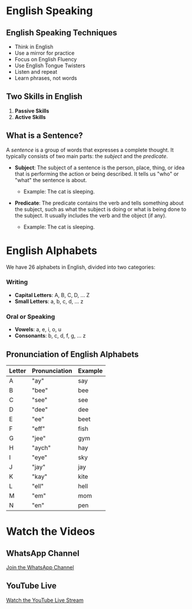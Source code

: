 # English Speaking

## English Speaking Techniques
- Think in English
- Use a mirror for practice
- Focus on English Fluency
- Use English Tongue Twisters
- Listen and repeat
- Learn phrases, not words

## Two Skills in English
1. **Passive Skills**
2. **Active Skills**

## What is a Sentence?

A *sentence* is a group of words that expresses a complete thought. It typically consists of two main parts: the *subject* and the *predicate*.

- **Subject**: The subject of a sentence is the person, place, thing, or idea that is performing the action or being described. It tells us "who" or "what" the sentence is about.
   - Example: The cat is sleeping.

- **Predicate**: The predicate contains the verb and tells something about the subject, such as what the subject is doing or what is being done to the subject. It usually includes the verb and the object (if any).
   - Example: The cat is sleeping.

# English Alphabets

We have 26 alphabets in English, divided into two categories:

### Writing
- **Capital Letters**: A, B, C, D, ... Z
- **Small Letters**: a, b, c, d, ... z

### Oral or Speaking
- **Vowels**: a, e, i, o, u
- **Consonants**: b, c, d, f, g, ... z

## Pronunciation of English Alphabets

| Letter | Pronunciation      | Example   |
|--------|--------------------|-----------|
| A      | "ay"                | say       |
| B      | "bee"               | bee       |
| C      | "see"               | see       |
| D      | "dee"               | dee       |
| E      | "ee"                | beet      |
| F      | "eff"               | fish      |
| G      | "jee"               | gym       |
| H      | "aych"              | hay       |
| I      | "eye"               | sky       |
| J      | "jay"               | jay       |
| K      | "kay"               | kite      |
| L      | "ell"               | hell      |
| M      | "em"                | mom       |
| N      | "en"                | pen       |
# Watch the Videos

## WhatsApp Channel
[Join the WhatsApp Channel](https://whatsapp.com/channel/0029VajcsfN60eBifp95C63D)

## YouTube Live
[Watch the YouTube Live Stream](https://www.youtube.com/live/fBx4Uqx5IG4?si=0LYfhMSj_I7JHUcF)

